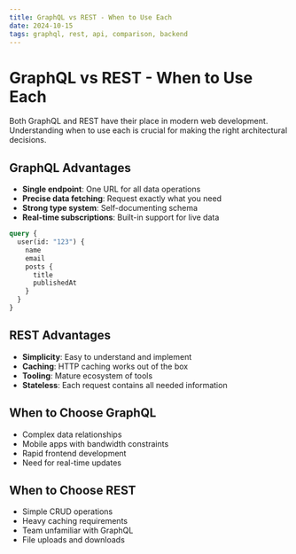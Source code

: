 ```yaml
---
title: GraphQL vs REST - When to Use Each
date: 2024-10-15
tags: graphql, rest, api, comparison, backend
---
```


# GraphQL vs REST - When to Use Each

Both GraphQL and REST have their place in modern web development. Understanding when to use each is crucial for making the right architectural decisions.

## GraphQL Advantages

- **Single endpoint**: One URL for all data operations
- **Precise data fetching**: Request exactly what you need
- **Strong type system**: Self-documenting schema
- **Real-time subscriptions**: Built-in support for live data

```graphql
query {
  user(id: "123") {
    name
    email
    posts {
      title
      publishedAt
    }
  }
}
```

## REST Advantages

- **Simplicity**: Easy to understand and implement
- **Caching**: HTTP caching works out of the box
- **Tooling**: Mature ecosystem of tools
- **Stateless**: Each request contains all needed information

## When to Choose GraphQL

- Complex data relationships
- Mobile apps with bandwidth constraints
- Rapid frontend development
- Need for real-time updates

## When to Choose REST

- Simple CRUD operations
- Heavy caching requirements
- Team unfamiliar with GraphQL
- File uploads and downloads